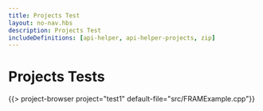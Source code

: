 ```yaml
---
title: Projects Test
layout: no-nav.hbs
description: Projects Test
includeDefinitions: [api-helper, api-helper-projects, zip]
---
```


# Projects Tests

{{> project-browser project="test1" default-file="src/FRAMExample.cpp"}}

